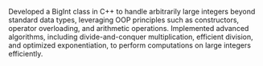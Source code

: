 Developed a BigInt class in C++ to handle arbitrarily large integers beyond standard data types, leveraging OOP principles such as constructors, operator overloading, and arithmetic operations.
Implemented advanced algorithms, including divide-and-conquer multiplication, efficient division, and optimized exponentiation, to perform computations on large integers efficiently.
